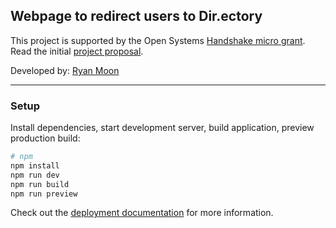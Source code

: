 
## Webpage to redirect users to Dir.ectory

This project is supported by the Open Systems [Handshake micro grant](https://github.com/opensystm/handshake-micro-grants). Read the initial [project proposal](https://github.com/opensystm/handshake-micro-grants/issues/6).

Developed by: [Ryan Moon](https://ryanmoon)

---

### Setup

Install dependencies, start development server, build application, preview production build:

```bash
# npm
npm install
npm run dev
npm run build
npm run preview
```

Check out the [deployment documentation](https://nuxt.com/docs/getting-started/deployment) for more information.
